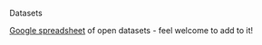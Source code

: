Datasets  

[Google spreadsheet](https://docs.google.com/spreadsheets/d/1O7mOZYTas0hG6p91tYBAYibaewyiWb_lhum6BPi9amU/edit#gid=0) of open datasets - feel welcome to add to it!
